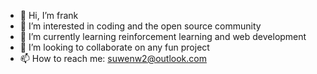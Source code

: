 - 👋 Hi, I’m frank
- 👀 I’m interested in coding and the open source community
- 🌱 I’m currently learning reinforcement learning and web development
- 💞️ I’m looking to collaborate on any fun project
- 📫 How to reach me: suwenw2@outlook.com

<!---
frank-suwen/frank-suwen is a ✨ special ✨ repository because its `README.md` (this file) appears on your GitHub profile.
You can click the Preview link to take a look at your changes.
--->
